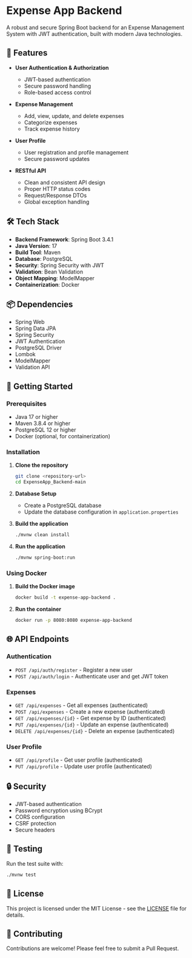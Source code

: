 # Expense App Backend

A robust and secure Spring Boot backend for an Expense Management System with JWT authentication, built with modern Java technologies.

## 🚀 Features

- **User Authentication & Authorization**
  - JWT-based authentication
  - Secure password handling
  - Role-based access control

- **Expense Management**
  - Add, view, update, and delete expenses
  - Categorize expenses
  - Track expense history

- **User Profile**
  - User registration and profile management
  - Secure password updates

- **RESTful API**
  - Clean and consistent API design
  - Proper HTTP status codes
  - Request/Response DTOs
  - Global exception handling

## 🛠️ Tech Stack

- **Backend Framework**: Spring Boot 3.4.1
- **Java Version**: 17
- **Build Tool**: Maven
- **Database**: PostgreSQL
- **Security**: Spring Security with JWT
- **Validation**: Bean Validation
- **Object Mapping**: ModelMapper
- **Containerization**: Docker

## 📦 Dependencies

- Spring Web
- Spring Data JPA
- Spring Security
- JWT Authentication
- PostgreSQL Driver
- Lombok
- ModelMapper
- Validation API

## 🚀 Getting Started

### Prerequisites

- Java 17 or higher
- Maven 3.8.4 or higher
- PostgreSQL 12 or higher
- Docker (optional, for containerization)

### Installation

1. **Clone the repository**
   ```bash
   git clone <repository-url>
   cd ExpenseApp_Backend-main
   ```

2. **Database Setup**
   - Create a PostgreSQL database
   - Update the database configuration in `application.properties`

3. **Build the application**
   ```bash
   ./mvnw clean install
   ```

4. **Run the application**
   ```bash
   ./mvnw spring-boot:run
   ```

### Using Docker

1. **Build the Docker image**
   ```bash
   docker build -t expense-app-backend .
   ```

2. **Run the container**
   ```bash
   docker run -p 8080:8080 expense-app-backend
   ```

## 🌐 API Endpoints

### Authentication
- `POST /api/auth/register` - Register a new user
- `POST /api/auth/login` - Authenticate user and get JWT token

### Expenses
- `GET /api/expenses` - Get all expenses (authenticated)
- `POST /api/expenses` - Create a new expense (authenticated)
- `GET /api/expenses/{id}` - Get expense by ID (authenticated)
- `PUT /api/expenses/{id}` - Update an expense (authenticated)
- `DELETE /api/expenses/{id}` - Delete an expense (authenticated)

### User Profile
- `GET /api/profile` - Get user profile (authenticated)
- `PUT /api/profile` - Update user profile (authenticated)

## 🔒 Security

- JWT-based authentication
- Password encryption using BCrypt
- CORS configuration
- CSRF protection
- Secure headers

## 🧪 Testing

Run the test suite with:
```bash
./mvnw test
```

## 📝 License

This project is licensed under the MIT License - see the [LICENSE](LICENSE) file for details.

## 🤝 Contributing

Contributions are welcome! Please feel free to submit a Pull Request.
